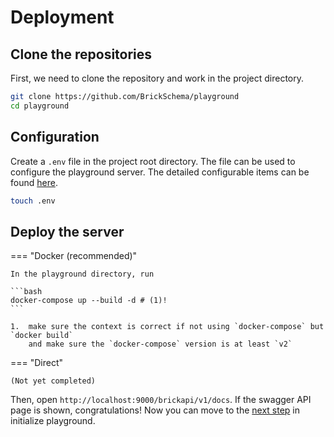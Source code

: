 # Deployment

## Clone the repositories

First, we need to clone the repository and work in the project directory.

```bash
git clone https://github.com/BrickSchema/playground
cd playground
```

## Configuration

Create a `.env` file in the project root directory. The file can be used to configure the playground server.
The detailed configurable items can be found [here](config/index.md).

```bash
touch .env
```

## Deploy the server

=== "Docker (recommended)"

    In the playground directory, run

    ```bash
    docker-compose up --build -d # (1)!
    ```

    1.  make sure the context is correct if not using `docker-compose` but `docker build`
        and make sure the `docker-compose` version is at least `v2`

=== "Direct"

    (Not yet completed)

Then, open `http://localhost:9000/brickapi/v1/docs`. If the swagger API page is shown, congratulations!
Now you can move to the [next step](init.md) in initialize playground.
